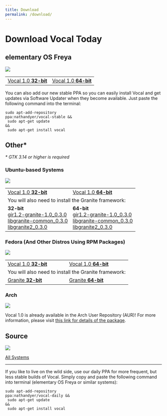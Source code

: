 ```yaml
---
title: Download
permalink: /download/
---
```


# Download Vocal Today

## elementary OS Freya

<img class="float-left" src="{{ site.baseurl }}/images/download/elementary.png" />

<table><tr>
  <td>
    <a href="http://sourceforge.net/projects/vocalpodcast/files/vocal_1.0_i386.deb/download">Vocal 1.0 <b>32-bit</b></a>
  </td>
  <td>
    <a href="http://sourceforge.net/projects/vocalpodcast/files/vocal_1.0_amd64.deb/download">Vocal 1.0 <b>64-bit</b></a>
  </td>
</tr></table>

You can also add our new stable PPA so you can easily install Vocal and get updates via Software Updater when they become available. Just paste the following command into the terminal:

<code class="terminal">sudo apt-add-repository ppa:nathandyer/vocal-stable &&<br/>
sudo apt-get update &&<br/>
sudo apt-get install vocal</code>

## Other*

*\* GTK 3.14 or higher is required*

### Ubuntu-based Systems

<img class="float-left" src="{{ site.baseurl }}/images/download/ubuntu.png" />

<table><tr>
  <td>
    <a href="http://sourceforge.net/projects/vocalpodcast/files/vocal_1.0_i386.deb/download">Vocal 1.0 <b>32-bit</b></a>
  </td>
  <td>
    <a href="http://sourceforge.net/projects/vocalpodcast/files/vocal_1.0_amd64.deb/download">Vocal 1.0 <b>64-bit</b></a>
  </td>
</tr>
<tr>
  <td colspan="2">
    You will also need to install the Granite framework:
  </td>
</tr>
<tr>
  <td>
    <b>32-bit</b><br/>
    <a href="https://launchpad.net/~elementary-os/+archive/ubuntu/stable/+files/gir1.2-granite-1.0_0.3.0%2Br850%2Bpkg80~ubuntu0.3.1_i386.deb">gir1.2-granite-1.0_0.3.0</a><br/>
    <a href="https://launchpad.net/~elementary-os/+archive/ubuntu/stable/+files/libgranite-common_0.3.0%2Br850%2Bpkg80~ubuntu0.3.1_all.deb">libgranite-common_0.3.0</a><br/>
    <a href="https://launchpad.net/~elementary-os/+archive/ubuntu/stable/+files/libgranite2_0.3.0%2Br850%2Bpkg80~ubuntu0.3.1_i386.deb">libgranite2_0.3.0</a>
  </td>
  <td>
    <b>64-bit</b><br/>
    <a href="https://launchpad.net/~elementary-os/+archive/ubuntu/stable/+files/gir1.2-granite-1.0_0.3.0%2Br850%2Bpkg80~ubuntu0.3.1_amd64.deb">gir1.2-granite-1.0_0.3.0</a><br/>
    <a href="https://launchpad.net/~elementary-os/+archive/ubuntu/stable/+files/libgranite-common_0.3.0%2Br850%2Bpkg80~ubuntu0.3.1_all.deb">libgranite-common_0.3.0</a><br/>
    <a href="https://launchpad.net/~elementary-os/+archive/ubuntu/stable/+files/libgranite2_0.3.0%2Br850%2Bpkg80~ubuntu0.3.1_amd64.deb">libgranite2_0.3.0</a>
  </td>
</tr></table>

### Fedora (And Other Distros Using RPM Packages)

<img class="float-left" src="{{ site.baseurl }}/images/download/fedora.png" />

<table><tr>
  <td>
    <a href="http://sourceforge.net/projects/vocalpodcast/files/vocal-1.0-1.fc21.i686.rpm/download">Vocal 1.0 <b>32-bit</b></a>
  </td>
  <td>
    <a href="http://sourceforge.net/projects/vocalpodcast/files/vocal-1.0-1.fc21.x86_64.rpm/download">Vocal 1.0 <b>64-bit</b></a>
  </td>
</tr>
<tr>
  <td colspan="2">
    You will also need to install the Granite framework:
  </td>
</tr>
<tr>
  <td>
    <a href="ftp://ftp.pbone.net/mirror/ftp.sourceforge.net/pub/sourceforge/a/ap/appcenterfedora/fedora/releases/20/i386/granite-0.2.2-1.fc20.i686.rpm">Granite <b>32-bit</b></a>
  </td>
  <td>
    <a href="ftp://ftp.pbone.net/mirror/ftp.sourceforge.net/pub/sourceforge/a/ap/appcenterfedora/fedora/releases/20/x86_64/granite-0.2.2-1.fc20.x86_64.rpm">Granite <b>64-bit</b></a>
  </td>
</tr></table>

### Arch

<img class="float-left" src="{{ site.baseurl }}/images/download/arch.png" />

Vocal 1.0 is already available in the Arch User Repository (AUR)! For more information, please visit [this link for details of the package](https://aur.archlinux.org/packages/vocal-stable/).

## Source

<img class="float-left" src="{{ site.baseurl }}/images/download/source.png" />

[All Systems](http://sourceforge.net/projects/vocalpodcast/files/vocal_1.0.tar.gz/download)

---

If you like to live on the wild side, use our daily PPA for more frequent, but less stable builds of Vocal. Simply copy and paste the following command into terminal (elementary OS Freya or similar systems):

<code class="terminal">sudo apt-add-repository ppa:nathandyer/vocal-daily &&<br/>
sudo apt-get update &&<br/>
sudo apt-get install vocal</code>